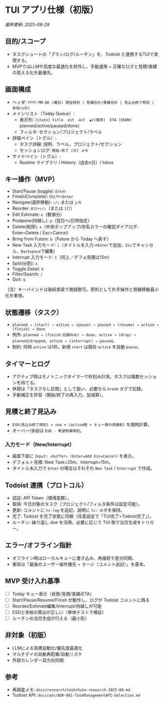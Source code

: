 # TUI アプリ仕様（初版）

*最終更新: 2025-08-29*

## 目的/スコープ
- タスクシュートの「プラン/ログ/ルーチン」を、Todoist と連携するTUIで実現する。
- MVPではLLMや高度な最適化を除外し、手動運用 + 正確なログと見積/実績の見える化を最優先。

## 画面構成
- ヘッダ: `YYYY-MM-DD (曜日) 現在時刻 | 見積合計/実績合計 | 見込み終了時刻 | 余裕(±分)`
- メインリスト（Today Queue）:
  - 表示列: `[state] title  est  act  ▲▽(順序)  ETA`（state: planned/active/paused/done）
  - フィルタ: セクション/プロジェクト/ラベル
- 詳細ペイン（トグル）:
  - タスク詳細: 説明、ラベル、プロジェクト/セクション
  - セッションログ: `開始-終了 (分) メモ`
- サイドペイン（トグル）:
  - Routine ライブラリ / History（過去n日）/ Inbox

## キー操作（MVP）
- Start/Pause (toggle): `Enter`
- Finish(Complete): `Shift+Enter`
- Navigate(選択移動): `↑/↓` または `j/k`
- Reorder: `Alt+↑/↓`（または `[`/`]`）
- Edit Estimate: `e`（数値分）
- Postpone(持越し): `p`（翌日へ/日時指定）
- Delete(削除): `x`（中央ポップアップ/赤系カラーの確認ダイアログ: Enter=Delete / Esc=Cancel）
- Bring from Future: `b`（Future から Today へ戻す）
- New Task 入力モード: `i`（タイトルを入力→`Enter`で追加、`Esc`でキャンセル、`Backspace`で編集）
- Interrupt 入力モード: `I`（同上／デフォ見積は15m）
- Split(分割): `s`
- Toggle Detail: `d`
- Filter/Search: `/`
- Quit: `q`

（注）キーバインドは後続実装で微調整可。原則として片手操作と視線移動最小化を重視。

## 状態遷移（タスク）
- `planned → (start) → active → (pause) → paused → (resume) → active → (finish) → done`
- 例外: `planned → (finish:記録のみ) → done`、`active → (drop) → planned|dropped`、`active → (interrupt) → paused`。
- 制約: 同時 `active` は1件。新規 `start` は既存 `active` を自動 `pause`。

## タイマーとログ
- アクティブ時はモノトニックタイマーで秒刻み計測。タスクは複数セッションを持てる。
- 休憩は「タスクなし区間」として扱い、必要なら `break` タグで記録。
- 手動補正を許容（開始/終了の再入力、加減算）。

## 見積と終了見込み
- `ESD(見込み終了時刻) = now + (active残 + キュー残の見積和)` を随時計算。
- オーバー/余裕は `ESD - 希望終業時刻`。

### 入力モード（New/Interrupt）
- 画面下部に `Input: <buffer> (Enter=Add Esc=Cancel)` を表示。
- デフォルト見積: New Task=25m、Interrupt=15m。
- タイトル未入力で `Enter` の場合はそれぞれ `New Task` / `Interrupt` で作成。

## Todoist 連携（プロトコル）
- 認証: API Token（環境変数）。
- 取得: 今日対象のタスク（プロジェクト/フィルタ条件は設定可能）。
- 更新: コメントに `tc-log` を追記、説明に `tc:` メタを保持。
- 完了: Todoist を完了状態に同期（任意設定で「TUI完了=Todoist完了」）。
- ルーチン: 繰り返し due を活用。必要に応じて TUI 側で当日生成をトリガー。

## エラー/オフライン指針
- オフライン時はローカルキューに書き込み、再接続で差分同期。
- 衝突は「最後のユーザー操作優先 + マージ（コメント追記）」を基本。

## MVP 受け入れ基準
- [ ] Today キュー表示（状態/見積/実績/ETA）
- [ ] Start/Pause/Resume/Finish が動作し、ログが Todoist コメントに残る
- [ ] Reorder/Estimate編集/Interrupt/持越しが可能
- [ ] ESDと余裕の算出が正しい（単体テストで検証）
- [ ] ルーチンの当日生成が行える（最小形）

## 非対象（初版）
- LLMによる見積自動化/優先度最適化
- マルチデイの自動再配置/自動リスケ
- 外部カレンダー双方向同期

## 参考
- 再調査メモ: `docs/research/taskchute-research-2025-08.md`
- Todoist API: `docs/adr/ADR-001-TaskManagementAPI-Selection.md`
